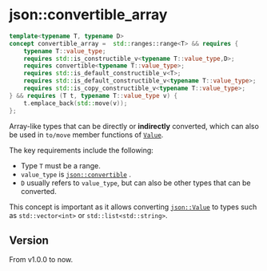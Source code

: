 # **json::convertible_array**

```cpp
template<typename T, typename D>
concept convertible_array =  std::ranges::range<T> && requires {
    typename T::value_type;
    requires std::is_constructible_v<typename T::value_type,D>;
    requires convertible<typename T::value_type>;
    requires std::is_default_constructible_v<T>;
    requires std::is_default_constructible_v<typename T::value_type>;
    requires std::is_copy_constructible_v<typename T::value_type>;
} && requires (T t, typename T::value_type v) {
    t.emplace_back(std::move(v));
};
```

Array-like types that can be directly or **indirectly** converted, which can also be used in `to/move` member functions of [`Value`](../value/Value.md).

The key requirements include the following:

- Type `T` must be a range.
- `value_type` is [`json::convertible`](./convertible.md) .
- `D` usually refers to `value_type`, but can also be other types that can be converted.

This concept is important as it allows converting [`json::Value`](../value/Value.md) to types such as `std::vector<int>` or `std::list<std::string>`.

## Version

From v1.0.0 to now.
